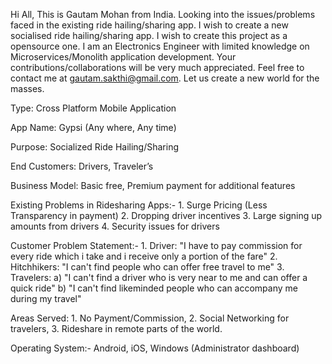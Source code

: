 Hi All,
This is Gautam Mohan from India. Looking into the issues/problems faced in the existing ride hailing/sharing app. I wish to create a new socialised ride hailing/sharing app. I wish to create this project as a opensource one. I am an Electronics Engineer with limited knowledge on Microservices/Monolith application development. Your contributions/collaborations will be very much appreciated. Feel free to contact me at gautam.sakthi@gmail.com. Let us create a new world for the masses.

Type: Cross Platform Mobile Application 

App Name:  Gypsi (Any where, Any time)

Purpose: Socialized Ride Hailing/Sharing 

End Customers: Drivers, Traveler’s

Business Model: Basic free, Premium payment for additional features

Existing Problems in Ridesharing Apps:-
    1. Surge Pricing (Less Transparency in payment)
    2. Dropping driver incentives
    3. Large signing up amounts from drivers
    4. Security issues for drivers

Customer Problem Statement:-
    1. Driver: "I have to pay commission for every ride which i take and i receive only a portion of the fare"
    2. Hitchhikers: "I can't find people who can offer free travel to me"
    3. Travelers: 
        a) "I can't find a driver who is very near to me and can offer a quick ride"
        b) "I can't find likeminded people who can accompany me during my travel"

Areas Served:
    1. No Payment/Commission, 
    2. Social Networking for travelers, 
    3. Rideshare in remote parts of the world.

Operating System:- Android, iOS, Windows (Administrator dashboard)
